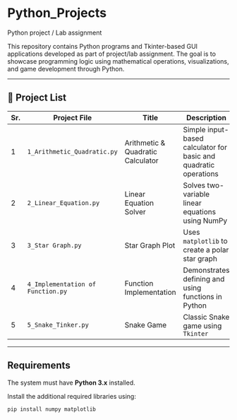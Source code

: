 # Python_Projects
Python project / Lab assignment 

This repository contains Python programs and Tkinter-based GUI applications developed as part of project/lab assignment. The goal is to showcase programming logic using mathematical operations, visualizations, and game development through Python.

---

## 📁 Project List

| Sr. | Project File                  | Title                              | Description |
|-----|-------------------------------|------------------------------------|-------------|
| 1   | `1_Arithmetic_Quadratic.py`   | Arithmetic & Quadratic Calculator  | Simple input-based calculator for basic and quadratic operations |
| 2   | `2_Linear_Equation.py`        | Linear Equation Solver             | Solves two-variable linear equations using NumPy |
| 3   | `3_Star Graph.py`        | Star Graph Plot                    | Uses `matplotlib` to create a polar star graph |
| 4   | `4_Implementation of Function.py`       | Function Implementation            | Demonstrates defining and using functions in Python |
| 5   | `5_Snake_Tinker.py`             | Snake Game                         | Classic Snake game using `Tkinter` |

---

## Requirements

The system must have **Python 3.x** installed.  

Install the additional required libraries using:

```bash
pip install numpy matplotlib

